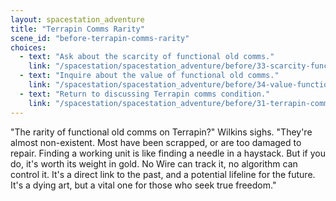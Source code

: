 ```yaml
---
layout: spacestation_adventure
title: "Terrapin Comms Rarity"
scene_id: "before-terrapin-comms-rarity"
choices:
  - text: "Ask about the scarcity of functional old comms."
    link: "/spacestation/spacestation_adventure/before/33-scarcity-functional-comms/"
  - text: "Inquire about the value of functional old comms."
    link: "/spacestation/spacestation_adventure/before/34-value-functional-comms/"
  - text: "Return to discussing Terrapin comms condition."
    link: "/spacestation/spacestation_adventure/before/31-terrapin-comms-condition/"
---
```


"The rarity of functional old comms on Terrapin?" Wilkins sighs. "They're almost non-existent. Most have been scrapped, or are too damaged to repair. Finding a working unit is like finding a needle in a haystack. But if you do, it's worth its weight in gold. No Wire can track it, no algorithm can control it. It's a direct link to the past, and a potential lifeline for the future. It's a dying art, but a vital one for those who seek true freedom."
